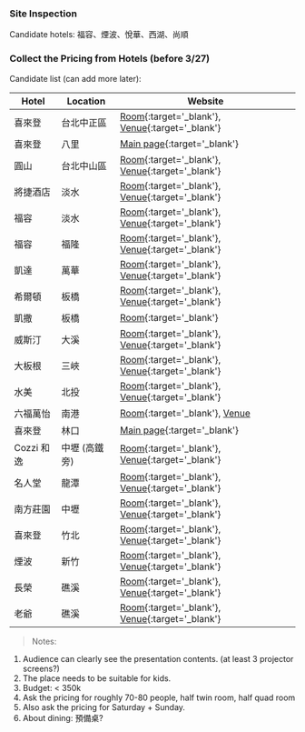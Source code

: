 
### Site Inspection

Candidate hotels:
福容、煙波、悅華、西湖、尚順


### Collect the Pricing from Hotels (before 3/27)

Candidate list (can add more later):

| Hotel | Location | Website |
| --- | --- | --- |
| 喜來登 | 台北中正區 | [Room](https://www.sheratongrandtaipei.com/websev?lang=zh-tw){:target='_blank'}, [Venue](https://www.sheratongrandtaipei.com/websev?lang=zh-tw&ref=pages&cat=50&id=36){:target='_blank'}|
| 喜來登 | 八里 | [Main page](https://www.fptpe.com/){:target='_blank'} |
| 圓山 | 台北中山區 | [Room](https://www.grand-hotel.org/TW/official/news-detail.aspx?gh=TP&id=1544){:target='_blank'}, [Venue](https://www.grand-hotel.org/TW/official/ballroom.aspx?gh=TP){:target='_blank'} |
| 將捷酒店 | 淡水 | [Room](https://www.goldentulip-fabhotel.com.tw/room/){:target='_blank'}, [Venue](https://www.goldentulip-fabhotel.com.tw/meeting/){:target='_blank'}|
| 福容 | 淡水 | [Room](https://www.fullon-hotels.com.tw/fw/tw/room/){:target='_blank'}, [Venue](https://www.fullon-hotels.com.tw/fw/tw/meeting/){:target='_blank'} |
| 福容 | 福隆 | [Room](https://www.fullon-hotels.com.tw/fl/tw/room/){:target='_blank'}, [Venue](https://www.fullon-hotels.com.tw/fl/tw/meeting/){:target='_blank'} | 
| 凱達 | 萬華 | [Room](https://www.caesarmetro.com/room/){:target='_blank'}, [Venue](https://www.caesarmetro.com/conference/){:target='_blank'} |
| 希爾頓 | 板橋 | [Room](https://www.hilton.com.cn/zh-hk/hotel/taibei/hilton-taipei-sinban-tsatchi/rooms.html){:target='_blank'}, [Venue](https://www.hilton.com.cn/zh-hk/hotel/taibei/hilton-taipei-sinban-tsatchi/event.html){:target='_blank'} |
| 凱撒 | 板橋 | [Room](https://banqiao.caesarpark.com.tw/room/){:target='_blank'}|
| 威斯汀 | 大溪 | [Room](https://www.lifutashee.com.tw/room-type/){:target='_blank'}, [Venue](https://www.lifutashee.com.tw/banquet-meeting-event/){:target='_blank'} |
| 大板根 | 三峽 | [Room](https://www.thegreatroots.com/room-introduction/){:target='_blank'}, [Venue](https://www.thegreatroots.com/conference-banquet/){:target='_blank'} |
| 水美 | 北投 | [Room](https://www.sweetme.com.tw/){:target='_blank'}, [Venue](https://www.sweetme.com.tw/%E8%8F%81%E8%8B%B1%E6%9C%83%E8%AD%B0%E5%B0%88%E6%A1%88__trashed/%E6%9C%83%E8%AD%B0%E5%B0%88%E6%A1%88/){:target='_blank'} |
| 六福萬怡 | 南港 | [Room](https://www.courtyardtaipei.com.tw/zh-TW/?Psn=10694){:target='_blank'}, [Venue](https://www.courtyardtaipei.com.tw/zh-TW/?Psn=10713) |
| 喜來登 | 林口 | [Main page](https://www.myclubmarriott.com/hotel/hoteldetail/co/four-points-by-sheraton-linkou){:target='_blank'} |
| Cozzi 和逸 | 中壢 (高鐵旁)  | [Room](https://hotelcozzi.com/%e6%a1%83%e5%9c%92%e9%a4%a8/%e6%88%bf%e5%9e%8b%e5%b0%8e%e8%a6%bd/){:target='_blank'}, [Venue](https://hotelcozzi.com/%e6%a1%83%e5%9c%92%e9%a4%a8/%e5%ae%b4%e6%9c%83%e5%8f%8a%e6%9c%83%e8%ad%b0/){:target='_blank'} |
| 名人堂 | 龍潭 | [Room](https://hotel.fhgh.com.tw/room/){:target='_blank'}, [Venue](https://hotel.fhgh.com.tw/wedding/17/){:target='_blank'} |
| 南方莊園 | 中壢 | [Room](http://www.southgarden.com.tw/zh_TW/rooms){:target='_blank'}, [Venue](http://www.southgarden.com.tw/zh_TW/conference){:target='_blank'} |
| 喜來登 | 竹北 | [Room](https://www.sheraton-hsinchu.com/zh-tw/websev?cat=room&id=15){:target='_blank'}, [Venue](https://www.sheraton-hsinchu.com/zh-tw/websev?cat=page&id=22){:target='_blank'} |
| 煙波 | 新竹 | [Room](https://hsinchu.lakeshore.com.tw/rooms/){:target='_blank'}, [Venue](https://hsinchu.lakeshore.com.tw/wedding-meeting/field-equipment/meeting/){:target='_blank'} |
| 長榮 | 礁溪 | [Room](https://jiaosi.evergreen-hotels.com/accommodation.jsp){:target='_blank'}, [Venue](https://jiaosi.evergreen-hotels.com/venues.jsp){:target='_blank'} |
| 老爺 | 礁溪 | [Room](https://www.hotelroyal.com.tw/zh-tw/chiaohsi/rooms){:target='_blank'}, [Venue](https://www.hotelroyal.com.tw/zh-tw/chiaohsi/Meeting/Venue){:target='_blank'} |

> Notes:  
1. Audience can clearly see the presentation contents. (at least 3 projector screens?)  
2. The place needs to be suitable for kids.  
3. Budget: < 350k  
4. Ask the pricing for roughly 70-80 people, half twin room, half quad room  
5. Also ask the pricing for Saturday + Sunday.  
6. About dining: 預備桌?